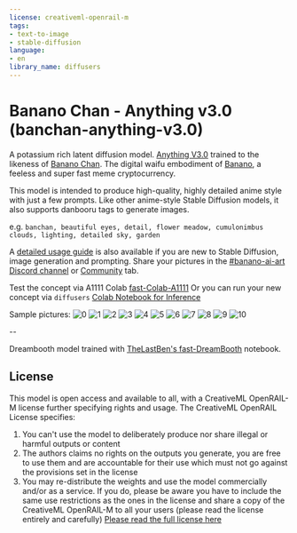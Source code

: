 ```yaml
---
license: creativeml-openrail-m
tags:
- text-to-image
- stable-diffusion
language:
- en
library_name: diffusers
---
```

# Banano Chan - Anything v3.0 (banchan-anything-v3.0)


A potassium rich latent diffusion model. [Anything V3.0](https://huggingface.co/Linaqruf/anything-v3.0) trained to the likeness of [Banano Chan](https://twitter.com/Banano_Chan/). The digital waifu embodiment of [Banano](https://www.banano.cc), a feeless and super fast meme cryptocurrency.

This model is intended to produce high-quality, highly detailed anime style with just a few prompts. Like other anime-style Stable Diffusion models, it also supports danbooru tags to generate images.

e.g. `banchan, beautiful eyes, detail, flower meadow, cumulonimbus clouds, lighting, detailed sky, garden`

A [detailed usage guide](https://huggingface.co/Banano/banchan-anything-v3-0/blob/main/doc/README.md) is also available if you are new to Stable Diffusion, image generation and prompting.
Share your pictures in the [#banano-ai-art Discord channel](https://discord.com/channels/415935345075421194/991823100054355998) or [Community](https://huggingface.co/pbuyle/banchan-anything-v3-0/discussions) tab.

Test the concept via A1111 Colab [fast-Colab-A1111](https://colab.research.google.com/github/TheLastBen/fast-stable-diffusion/blob/main/fast_stable_diffusion_AUTOMATIC1111.ipynb)
Or you can run your new concept via `diffusers` [Colab Notebook for Inference](https://colab.research.google.com/github/huggingface/notebooks/blob/main/diffusers/sd_dreambooth_inference.ipynb)


Sample pictures:
![0](https://huggingface.co/pbuyle/banchan-anything-v3-0/resolve/main/sample_images/00009-163516349-banchan_sittin.png)
![1](https://huggingface.co/pbuyle/banchan-anything-v3-0/resolve/main/sample_images/00014-3983377935-banchan,%20droo.png)
![2](https://huggingface.co/pbuyle/banchan-anything-v3-0/resolve/main/sample_images/00027-830696812-banchan%20in%20fro.png)
![3](https://huggingface.co/pbuyle/banchan-anything-v3-0/resolve/main/sample_images/00004-3717327640-banchan,_whit.png)
![4](https://huggingface.co/pbuyle/banchan-anything-v3-0/resolve/main/sample_images/00015-3117834193-banchan,%20droo.png)
![5](https://huggingface.co/pbuyle/banchan-anything-v3-0/resolve/main/sample_images/00013-3050499419-banchan,_beau.png)
![6](https://huggingface.co/pbuyle/banchan-anything-v3-0/resolve/main/sample_images/00008-163516352-banchan_sittin.png)
![7](https://huggingface.co/pbuyle/banchan-anything-v3-0/resolve/main/sample_images/00010-2243949390-banchan,_many.png)
![8](https://huggingface.co/pbuyle/banchan-anything-v3-0/resolve/main/sample_images/00012-3906225245-banchan,_laug.png)
![9](https://huggingface.co/pbuyle/banchan-anything-v3-0/resolve/main/sample_images/00001-2902509635-banchan.png)
![10](https://huggingface.co/pbuyle/banchan-anything-v3-0/resolve/main/sample_images/00005-3717327638-banchan,_whit.png)

--
      
Dreambooth model trained with [TheLastBen's fast-DreamBooth](https://colab.research.google.com/github/TheLastBen/fast-stable-diffusion/blob/main/fast-DreamBooth.ipynb) notebook.

## License

This model is open access and available to all, with a CreativeML OpenRAIL-M license further specifying rights and usage.
The CreativeML OpenRAIL License specifies: 

1. You can't use the model to deliberately produce nor share illegal or harmful outputs or content 
2. The authors claims no rights on the outputs you generate, you are free to use them and are accountable for their use which must not go against the provisions set in the license
3. You may re-distribute the weights and use the model commercially and/or as a service. If you do, please be aware you have to include the same use restrictions as the ones in the license and share a copy of the CreativeML OpenRAIL-M to all your users (please read the license entirely and carefully)
[Please read the full license here](https://huggingface.co/spaces/CompVis/stable-diffusion-license)